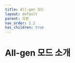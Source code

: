 ```yaml
---
title: All-gen 모드
layout: default
parent: 리본
nav_order: 2.2
has_children: true
---
```


# All-gen 모드 소개
